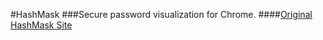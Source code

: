 #HashMask
###Secure password visualization for Chrome.
####[Original HashMask Site](http://lab.arc90.com/2009/07/09/hashmask-another-more-secure-experiment-in-password-masking/)
